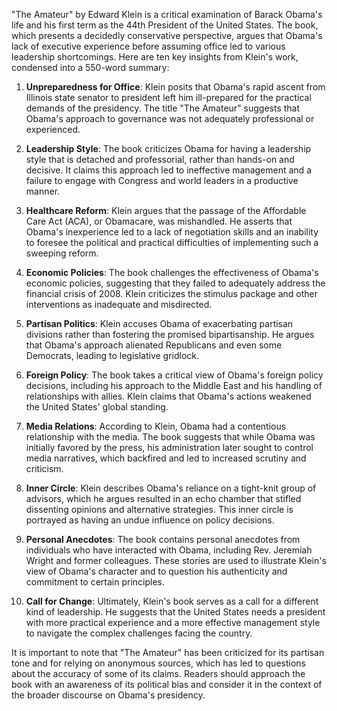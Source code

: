 "The Amateur" by Edward Klein is a critical examination of Barack Obama's life and his first term as the 44th President of the United States. The book, which presents a decidedly conservative perspective, argues that Obama's lack of executive experience before assuming office led to various leadership shortcomings. Here are ten key insights from Klein's work, condensed into a 550-word summary:

1. **Unpreparedness for Office**: Klein posits that Obama's rapid ascent from Illinois state senator to president left him ill-prepared for the practical demands of the presidency. The title "The Amateur" suggests that Obama's approach to governance was not adequately professional or experienced.

2. **Leadership Style**: The book criticizes Obama for having a leadership style that is detached and professorial, rather than hands-on and decisive. It claims this approach led to ineffective management and a failure to engage with Congress and world leaders in a productive manner.

3. **Healthcare Reform**: Klein argues that the passage of the Affordable Care Act (ACA), or Obamacare, was mishandled. He asserts that Obama's inexperience led to a lack of negotiation skills and an inability to foresee the political and practical difficulties of implementing such a sweeping reform.

4. **Economic Policies**: The book challenges the effectiveness of Obama's economic policies, suggesting that they failed to adequately address the financial crisis of 2008. Klein criticizes the stimulus package and other interventions as inadequate and misdirected.

5. **Partisan Politics**: Klein accuses Obama of exacerbating partisan divisions rather than fostering the promised bipartisanship. He argues that Obama's approach alienated Republicans and even some Democrats, leading to legislative gridlock.

6. **Foreign Policy**: The book takes a critical view of Obama's foreign policy decisions, including his approach to the Middle East and his handling of relationships with allies. Klein claims that Obama's actions weakened the United States' global standing.

7. **Media Relations**: According to Klein, Obama had a contentious relationship with the media. The book suggests that while Obama was initially favored by the press, his administration later sought to control media narratives, which backfired and led to increased scrutiny and criticism.

8. **Inner Circle**: Klein describes Obama's reliance on a tight-knit group of advisors, which he argues resulted in an echo chamber that stifled dissenting opinions and alternative strategies. This inner circle is portrayed as having an undue influence on policy decisions.

9. **Personal Anecdotes**: The book contains personal anecdotes from individuals who have interacted with Obama, including Rev. Jeremiah Wright and former colleagues. These stories are used to illustrate Klein's view of Obama's character and to question his authenticity and commitment to certain principles.

10. **Call for Change**: Ultimately, Klein's book serves as a call for a different kind of leadership. He suggests that the United States needs a president with more practical experience and a more effective management style to navigate the complex challenges facing the country.

It is important to note that "The Amateur" has been criticized for its partisan tone and for relying on anonymous sources, which has led to questions about the accuracy of some of its claims. Readers should approach the book with an awareness of its political bias and consider it in the context of the broader discourse on Obama's presidency.